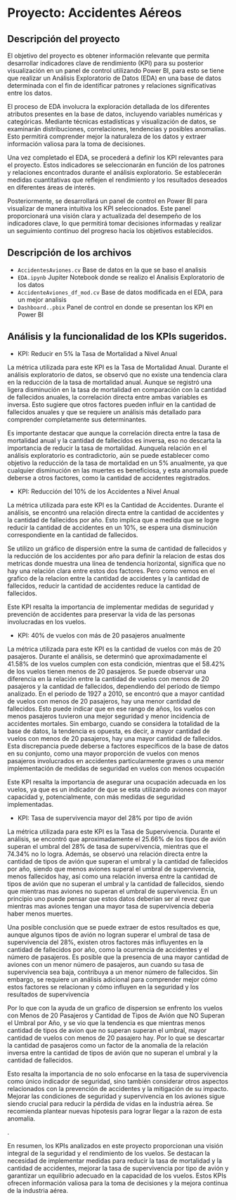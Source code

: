 # Proyecto: Accidentes Aéreos
## Descripción del proyecto

El objetivo del proyecto es  obtener información relevante que permita desarrollar indicadores clave de rendimiento (KPI) para su posterior visualización en un panel de control utilizando Power BI, para esto se tiene que realizar un Análisis Exploratorio de Datos (EDA) en una base de datos determinada con el fin de identificar patrones y relaciones significativas entre los datos. 

El proceso de EDA involucra la exploración detallada de los diferentes atributos presentes en la base de datos, incluyendo variables numéricas y categóricas. Mediante técnicas estadísticas y visualización de datos, se examinarán distribuciones, correlaciones, tendencias y posibles anomalías. Esto permitirá comprender mejor la naturaleza de los datos y extraer información valiosa para la toma de decisiones.

Una vez completado el EDA, se procederá a definir los KPI relevantes para el proyecto. Estos indicadores se seleccionarán en función de los patrones y relaciones encontrados durante el análisis exploratorio. Se establecerán medidas cuantitativas que reflejen el rendimiento y los resultados deseados en diferentes áreas de interés.

Posteriormente, se desarrollará un panel de control en Power BI para visualizar de manera intuitiva los KPI seleccionados. Este panel proporcionará una visión clara y actualizada del desempeño de los indicadores clave, lo que permitirá tomar decisiones informadas y realizar un seguimiento continuo del progreso hacia los objetivos establecidos.

## Descripción de los archivos

- `AccidentesAviones.cv` Base de datos en la que se baso el analisis
- `EDA.ipynb` Jupiter Notebook donde se realizo el Analisis Exploratorio de los datos
- `AccidenteAviones_df_mod.cv` Base de datos modificada en el EDA, para un mejor analisis
- `Dashboard..pbix` Panel de control en donde se presentan los KPI en Power BI

## Análisis y la funcionalidad de los KPIs sugeridos.

- KPI: Reducir en 5% la Tasa de Mortalidad a Nivel Anual

La métrica utilizada para este KPI es la Tasa de Mortalidad Anual. Durante el análisis exploratorio de datos, se observó que no existe una tendencia clara en la reducción de la tasa de mortalidad anual. Aunque se registró una ligera disminución en la tasa de mortalidad en comparación con la cantidad de fallecidos anuales, la correlación directa entre ambas variables es inversa. Esto sugiere que otros factores pueden influir en la cantidad de fallecidos anuales y que se requiere un análisis más detallado para comprender completamente sus determinantes.

Es importante destacar que aunque la correlación directa entre la tasa de mortalidad anual y la cantidad de fallecidos es inversa, eso no descarta la importancia de reducir la tasa de mortalidad. Aunquela relación en el análisis exploratorio es contradictorio, aún se puede establecer como objetivo la reducción de la tasa de mortalidad en un 5% anualmente, ya que cualquier disminución en las muertes es beneficiosa, y esta anomalia puede deberse a otros factores, como la cantidad de accidentes registrados. 

- KPI: Reducción del 10% de los Accidentes a Nivel Anual

La métrica utilizada para este KPI es la Cantidad de Accidentes. Durante el análisis, se encontró una relación directa entre la cantidad de accidentes y la cantidad de fallecidos por año. Esto implica que a medida que se logre reducir la cantidad de accidentes en un 10%, se espera una disminución correspondiente en la cantidad de fallecidos.

Se utilizo un gráfico de dispersión entre la suma de cantidad de fallecidos y la reducción de los accidentes por año para definir la relacion de estas dos metricas donde muestra una línea de tendencia horizontal, significa que no hay una relación clara entre estos dos factores. Pero como vemos en el grafico de la relacion entre la cantidad de accidentes y la cantidad de fallecidos, reducir la cantidad de accidentes reduce la cantidad de fallecidos.

Este KPI resalta la importancia de implementar medidas de seguridad y prevención de accidentes para preservar la vida de las personas involucradas en los vuelos.

- KPI: 40% de vuelos con más de 20 pasajeros anualmente

La métrica utilizada para este KPI es la cantidad de vuelos con más de 20 pasajeros. Durante el análisis, se determinó que aproximadamente el 41.58% de los vuelos cumplen con esta condición, mientras que el 58.42% de los vuelos tienen menos de 20 pasajeros. 
Se puede observar una diferencia en la relación entre la cantidad de vuelos con menos de 20 pasajeros y la cantidad de fallecidos, dependiendo del período de tiempo analizado.
En el periodo de 1927 a 2010, se encontró que a mayor cantidad de vuelos con menos de 20 pasajeros, hay una menor cantidad de fallecidos. Esto puede indicar que en ese rango de años, los vuelos con menos pasajeros tuvieron una mejor seguridad y menor incidencia de accidentes mortales.
Sin embargo, cuando se considera la totalidad de la base de datos, la tendencia es opuesta, es decir, a mayor cantidad de vuelos con menos de 20 pasajeros, hay una mayor cantidad de fallecidos. Esta discrepancia puede deberse a factores específicos de la base de datos en su conjunto, como una mayor proporción de vuelos con menos pasajeros involucrados en accidentes particularmente graves o una menor implementación de medidas de seguridad en vuelos con menos ocupación

Este KPI resalta la importancia de asegurar una ocupación adecuada en los vuelos, ya que es un indicador de que se esta utilizando aviones con mayor capacidad y, potencialmente, con más medidas de seguridad implementadas.

- KPI: Tasa de supervivencia mayor del 28% por tipo de avión

La métrica utilizada para este KPI es la Tasa de Supervivencia. Durante el análisis, se encontró que aproximadamente el 25.66% de los tipos de avión superan el umbral del 28% de tasa de supervivencia, mientras que el 74.34% no lo logra. Además, se observó una relación directa entre la cantidad de tipos de avión que superan el umbral y la cantidad de fallecidos por año, siendo que menos aviones superal el umbral de supervivencia, menos fallecidos hay, así como una relación inversa entre la cantidad de tipos de avión que no superan el umbral y la cantidad de fallecidos, siendo que mientras mas aviones no superan el umbral de supervivencia. En un principio uno puede pensar que estos datos deberian ser al revez que mientras mas aviones tengan una mayor tasa de supervivencia deberia haber menos muertes. 

Una posible conclusión que se puede extraer de estos resultados es que, aunque algunos tipos de avión no logran superar el umbral de tasa de supervivencia del 28%, existen otros factores más influyentes en la cantidad de fallecidos por año, como la ocurrencia de accidentes y el número de pasajeros. Es posible que la presencia de una mayor cantidad de aviones con un menor número de pasajeros, aun cuando su tasa de supervivencia sea baja, contribuya a un menor número de fallecidos. Sin embargo, se requiere un análisis adicional para comprender mejor cómo estos factores se relacionan y cómo influyen en la seguridad y los resultados de supervivencia

Por lo que con la ayuda de un grafico de dispersion se enfrento los vuelos con Menos de 20 Pasajeros y Cantidad de Tipos de Avión que NO Superan el Umbral por Año, y se vio que la tendencia es que mientras menos cantidad de tipos de avion que no superan superan el umbral, mayor cantidad de vuelos con menos de 20 pasajero hay. Por lo que se descartar la cantidad de pasajeros como un factor de la anomalia de la relación inversa entre la cantidad de tipos de avión que no superan el umbral y la cantidad de fallecidos.

Esto resalta la importancia de no solo enfocarse en la tasa de supervivencia como único indicador de seguridad, sino también considerar otros aspectos relacionados con la prevención de accidentes y la mitigación de su impacto. Mejorar las condiciones de seguridad y supervivencia en los aviones sigue siendo crucial para reducir la pérdida de vidas en la industria aérea. Se recomienda plantear nuevas hipotesis para lograr llegar a la razon de esta anomalia. 


.



En resumen, los KPIs analizados en este proyecto proporcionan una visión integral de la seguridad y el rendimiento de los vuelos. Se destacan la necesidad de implementar medidas para reducir la tasa de mortalidad y la cantidad de accidentes, mejorar la tasa de supervivencia por tipo de avión y garantizar un equilibrio adecuado en la capacidad de los vuelos. Estos KPIs ofrecen información valiosa para la toma de decisiones y la mejora continua de la industria aérea.

